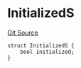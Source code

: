 # InitializedS
[Git Source](https://github.com/thrackle-io/tron/blob/12b8f8795779c791ed3113763e21492860614b51/src/client/token/handler/diamond/RuleStorage.sol)


```solidity
struct InitializedS {
    bool initialized;
}
```

